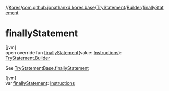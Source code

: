//[Kores](../../../../index.md)/[com.github.jonathanxd.kores.base](../../index.md)/[TryStatement](../index.md)/[Builder](index.md)/[finallyStatement](finally-statement.md)

# finallyStatement

[jvm]\
open override fun [finallyStatement](finally-statement.md)(value: [Instructions](../../../com.github.jonathanxd.kores/-instructions/index.md)): [TryStatement.Builder](index.md)

See [TryStatementBase.finallyStatement](../../-try-statement-base/finally-statement.md)

[jvm]\
var [finallyStatement](finally-statement.md): [Instructions](../../../com.github.jonathanxd.kores/-instructions/index.md)

